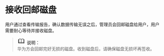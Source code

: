 # 接收回邮磁盘<a name="des_01_0009"></a>

用户通过查看传输报告，确认数据传输无误之后，管理员会回邮磁盘给用户，用户需要耐心等待并接收磁盘。

>![](public_sys-resources/icon-note.gif) **说明：**   
>华为方会回邮完好无损的磁盘。收到磁盘后，请确保磁盘无损坏再签收。  


